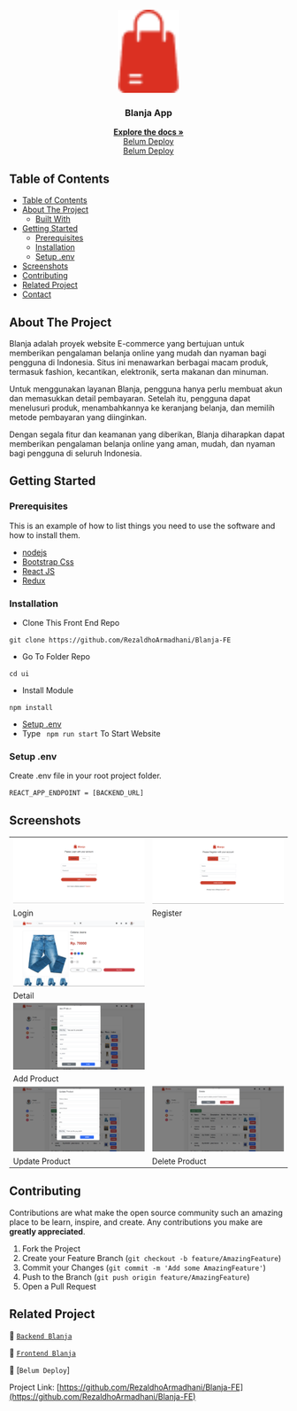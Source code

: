 <p align="center">
<div align="center">
  <img height="150" src="./doc/logo.png" alt="blanja-logo" border="0"/>
</div>
  <h3 align="center">Blanja App</h3>
  <p align="center">
    <a href="https://RezaldhoArmadhani/Blanja-FE"><strong>Explore the docs »</strong></a>
    <br />
    <a href="">Belum Deploy</a>
    <br />
    <a href="">Belum Deploy</a>
  </p>
</p>

<!-- TABLE OF CONTENTS -->

## Table of Contents

- [Table of Contents](#table-of-contents)
- [About The Project](#about-the-project)
  - [Built With](#built-with)
- [Getting Started](#getting-started)
  - [Prerequisites](#prerequisites)
  - [Installation](#installation)
  - [Setup .env](#setup-env)
- [Screenshots](#screenshots)
- [Contributing](#contributing)
- [Related Project](#related-project)
- [Contact](#contact)

<!-- ABOUT THE PROJECT -->

## About The Project

Blanja adalah proyek website E-commerce yang bertujuan untuk memberikan pengalaman belanja online yang mudah dan nyaman bagi pengguna di Indonesia. Situs ini menawarkan berbagai macam produk, termasuk fashion, kecantikan, elektronik, serta makanan dan minuman.

Untuk menggunakan layanan Blanja, pengguna hanya perlu membuat akun dan memasukkan detail pembayaran. Setelah itu, pengguna dapat menelusuri produk, menambahkannya ke keranjang belanja, dan memilih metode pembayaran yang diinginkan.

Dengan segala fitur dan keamanan yang diberikan, Blanja diharapkan dapat memberikan pengalaman belanja online yang aman, mudah, dan nyaman bagi pengguna di seluruh Indonesia.

<!-- GETTING STARTED -->

## Getting Started

### Prerequisites

This is an example of how to list things you need to use the software and how to install them.

- [nodejs](https://nodejs.org/en/download/)
- [Bootstrap Css](https://getbootstrap.com/)
- [React JS](https://reactjs.org/)
- [Redux](https://redux.js.org/)

### Installation

- Clone This Front End Repo

```
git clone https://github.com/RezaldhoArmadhani/Blanja-FE
```

- Go To Folder Repo

```
cd ui
```

- Install Module

```
npm install
```

- <a href="#setup-env">Setup .env</a>
- Type ` npm run start` To Start Website

### Setup .env

Create .env file in your root project folder.

```
REACT_APP_ENDPOINT = [BACKEND_URL]
```

<!-- ROADMAP -->

## Screenshots

<table>
 <tr>
    <td><img width="350px" src="./doc/Login.png"  border="0" border="0" alt="1" /></td>
    <td> <img width="350px" src="./doc/Register.png" \ border="0"  border="0"  border="0"  alt="2" /></td>
  </tr>
   <tr>
    <td>Login</td>
    <td>Register</td>
  </tr>

  <tr>
<!--     <td><img width="350px" src="./doc/Home.png"  border="0" border="0" alt="3" /> </td> -->
     <td><img width="350px" src="./doc/Detail Product.png"  border="0" border="0" alt="4" /></td>
  </tr>
   <tr>
<!--     <td>Landing</td> -->
    <td>Detail</td>
  </tr>
  <tr>
<!--     <td><img width="350px" src="./doc/Profile Seller.png"  border="0" border="0" alt="3" /> </td> -->
<!--     <td><img width="350px" src="./doc/profile-customer.png"  border="0" border="0" alt="4" /></td> -->
  </tr>
   <tr>
<!--     <td>Profile Seller</td> -->
<!--     <td>Profile Customer</td> -->
  </tr>
<!--    <tr> -->
<!--     <td><img width="350px" src="./doc/mybag.png"  border="0" border="0" alt="3" /> </td> -->
<!--     <td><img width="350px" src="./doc/checkout.png"  border="0" border="0" alt="4" /></td> -->
<!--   </tr> -->
<!--    <tr> -->
<!--     <td>Mybag</td> -->
<!--     <td>Checkout</td> -->
<!--   </tr> -->
   <tr>
<!--     <td><img width="350px" src="./doc/address.png"  border="0" border="0" alt="3" /> </td> -->
    <td><img width="350px" src="./doc/Add Product.png"  border="0" border="0" alt="4" /></td>
  </tr>
   <tr>
<!--     <td>Address</td> -->
    <td>Add Product</td>
  </tr>
  <tr>
    <td><img width="350px" src="./doc/Update Product.png"  border="0" border="0" alt="4" /></td>
     <td><img width="350px" src="./doc/Delete Product.png"  border="0" border="0" alt="4" /></td>
  </tr>
   <tr>
    <td>Update Product</td>
    <td>Delete Product</td>
  </tr>
</table>
<!-- CONTRIBUTING -->

## Contributing

Contributions are what make the open source community such an amazing place to be learn, inspire, and create. Any contributions you make are **greatly appreciated**.

1. Fork the Project
2. Create your Feature Branch (`git checkout -b feature/AmazingFeature`)
3. Commit your Changes (`git commit -m 'Add some AmazingFeature'`)
4. Push to the Branch (`git push origin feature/AmazingFeature`)
5. Open a Pull Request

## Related Project

:rocket: [`Backend Blanja`](https://github.com/RezaldhoArmadhani/Blanja-BE)

:rocket: [`Frontend Blanja`](https://RezaldhoArmadhani/Blanja-FE)

:rocket: [`Belum Deploy`]

Project Link: [https://github.com/RezaldhoArmadhani/Blanja-FE](https://github.com/RezaldhoArmadhani/Blanja-FE)
